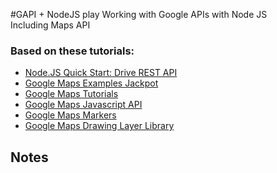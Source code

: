 #GAPI + NodeJS play
Working with Google APIs with Node JS <br>
Including Maps API <br>

### Based on these tutorials:
- [Node.JS Quick Start: Drive REST API](https://developers.google.com/drive/v3/web/quickstart/nodejs)
- [Google Maps Examples Jackpot](https://developers.google.com/maps/documentation/javascript/examples/)
- [Google Maps Tutorials](https://developers.google.com/maps/tutorials/)
- [Google Maps Javascript API](https://developers.google.com/maps/documentation/javascript/tutorial)
- [Google Maps Markers](https://developers.google.com/maps/documentation/javascript/markers)
- [Google Maps Drawing Layer Library](https://developers.google.com/maps/documentation/javascript/drawinglayer)


## Notes


